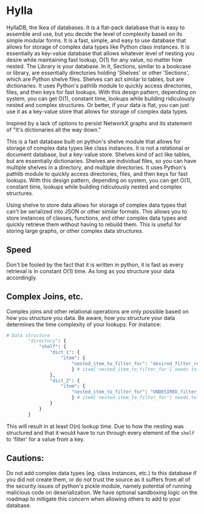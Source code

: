 # Hylla

HyllaDB, the Ikea of databases. It is a flat-pack database that is easy to assemble and use, but you decide the level of complexity based on its simple modular forms. It is a fast, simple, and easy to use database that allows for storage of complex data types like Python class instances. It is essentially as key-value database that allows whatever level of nesting you desire while maintaining fast lookup, O(1) for any value, no matter how nested. The Library is your database. In it, Sections, similar to a bookcase or library, are essentially directories holding 'Shelves' or other 'Sections', which are Python shelve files. Shelves can act similar to tables, but are dictionaries. It uses Python's pathlib module to quickly access directories, files, and then keys for fast lookups. With this design pattern, depending on system, you can get O(1), constant time, lookups while building ridiculously nested and complex structures. Or better, if your data is flat, you can just use it as a key-value store that allows for storage of complex data types.

Inspired by a lack of options to persist NetworkX graphs and its statement of "It's dictionaries all the way down."

This is a fast database built on python's shelve module that allows for storage of complex data types like class instances. It is not a relational or document database, but a key-value store. Shelves kind of act like tables, but are essentially dictionaries. Shelves are individual files, so you can have multiple shelves in a directory, and multiple directories. It uses Python's pathlib module to quickly access directories, files, and then keys for fast lookups. With this design pattern, depending on system, you can get O(1), constant time, lookups while building ridiculously nested and complex structures.

Using shelve to store data allows for storage of complex data types that can't be serialized into JSON or other similar formats. This allows you to store instances of classes, functions, and other complex data types and quickly retrieve them without having to rebuild them. This is useful for storing large graphs, or other complex data structures.

## Speed

Don't be fooled by the fact that it is written in python, it is fast as every retrieval is in constant O(1) time. As long as you structure your data accordingly.

## Complex Joins, etc.

Complex joins and other relational operations are only possible based on how you structure you data. Be aware, how you structure your data determines the time complexity of your lookups. For instance:

```Python
# Data structure
        "directory": {
            "shelf": {
                "dict_1": {
                    "item": {
                        "nested_item_to_filter_for": "desired_filter_result"
                        } # item['nested_item_to_filter_for'] needs to be check for each dictionary in `shelf`
                },
                "dict_2": {
                    "item": {
                        "nested_item_to_filter_for": "UNDESIRED_filter_result"
                        } # item['nested_item_to_filter_for'] needs to be check for each dictionary in `shelf`
                }
            }
        }
```

This will result in at least O(n) lookup time. Due to how the nesting was structured and that it would have to run through every element of the `shelf` to 'filter' for a value from a key.

## Cautions:

Do not add complex data types (eg. class instances, etc.) to this database if you did not create them, or do not trust the source as it suffers from all of the security issues of python's pickle module, namely potential of running malicious code on deserialization. We have optional sandboxing logic on the roadmap to mitigate this concern when allowing others to add to your database.
